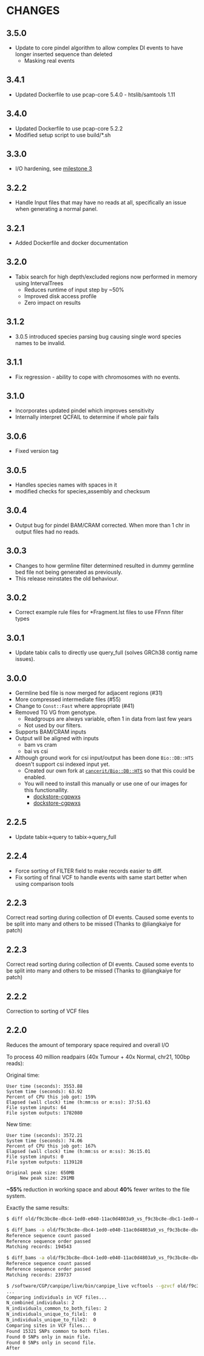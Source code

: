 # CHANGES

## 3.5.0

- Update to core pindel algorithm to allow complex DI events to have longer inserted sequence than deleted
  - Masking real events

## 3.4.1

- Updated Dockerfile to use pcap-core 5.4.0 - htslib/samtools 1.11

## 3.4.0

- Updated Dockerfile to use pcap-core 5.2.2
- Modified setup script to use build/\*.sh

## 3.3.0

- I/O hardening, see [milestone 3](https://github.com/cancerit/cgpPindel/milestone/3)

## 3.2.2

- Handle Input files that may have no reads at all, specifically an issue when generating a normal panel.

## 3.2.1

- Added Dockerfile and docker documentation

## 3.2.0

- Tabix search for high depth/excluded regions now performed in memory using IntervalTrees
  - Reduces runtime of input step by ~50%
  - Improved disk access profile
  - Zero impact on results

## 3.1.2

- 3.0.5 introduced species parsing bug causing single word species names to be invalid.

## 3.1.1

- Fix regression - ability to cope with chromosomes with no events.

## 3.1.0

- Incorporates updated pindel which improves sensitivity
- Internally interpret QCFAIL to determine if whole pair fails

## 3.0.6

- Fixed version tag

## 3.0.5

- Handles species names with spaces in it
- modified checks for species,assembly and checksum

## 3.0.4

- Output bug for pindel BAM/CRAM corrected.  When more than 1 chr in output files had no reads.

## 3.0.3

- Changes to how germline filter determined resulted in dummy germline bed file not being generated as previously.
- This release reinstates the old behaviour.

## 3.0.2

- Correct example rule files for \*Fragment.lst files to use FFnnn filter types

## 3.0.1

- Update tabix calls to directly use query_full (solves GRCh38 contig name issues).

## 3.0.0

- Germline bed file is now merged for adjacent regions (#31)
- More compressed intermediate files (#55)
- Change to `Const::Fast` where appropriate (#41)
- Removed TG VG from genotype.
  - Readgroups are always variable, often 1 in data from last few years
  - Not used by our filters.
- Supports BAM/CRAM inputs
- Output will be aligned with inputs
  - bam vs cram
  - bai vs csi
- Although ground work for csi input/output has been done `Bio::DB::HTS` doesn't support csi indexed input yet.
  - Created our own fork at [`cancerit/Bio::DB::HTS`][cancerit-biodbhts] so that this could be enabled.
  - You will need to install this manually or use one of our images for this functionallity.
    - [dockstore-cgpwxs][ds-cgpwxs-git]
    - [dockstore-cgpwxs][ds-cgpwgs-git]

<!-- -->

## 2.2.5

- Update tabix->query to tabix->query_full

## 2.2.4

- Force sorting of FILTER field to make records easier to diff.
- Fix sorting of final VCF to handle events with same start better when using comparison tools

## 2.2.3

Correct read sorting during collection of DI events.  Caused some events to be split into many and
others to be missed (Thanks to @liangkaiye for patch)

## 2.2.3

Correct read sorting during collection of DI events.  Caused some events to be split into many and
others to be missed (Thanks to @liangkaiye for patch)

## 2.2.2

Correction to sorting of VCF files

## 2.2.0

Reduces the amount of temporary space required and overall I/O

To process 40 million readpairs (40x Tumour + 40x Normal, chr21, 100bp reads):

Original time:

```
User time (seconds): 3553.88
System time (seconds): 63.92
Percent of CPU this job got: 159%
Elapsed (wall clock) time (h:mm:ss or m:ss): 37:51.63
File system inputs: 64
File system outputs: 1782080
```

New time:

```
User time (seconds): 3572.21
System time (seconds): 74.06
Percent of CPU this job got: 167%
Elapsed (wall clock) time (h:mm:ss or m:ss): 36:15.01
File system inputs: 0
File system outputs: 1139128
```

```
Original peak size: 650MB
     New peak size: 291MB
```

__~55%__ reduction in working space and about __40%__ fewer writes to the file system.

Exactly the same results:

```bash
$ diff old/f9c3bc8e-dbc4-1ed0-e040-11ac0d4803a9_vs_f9c3bc8e-dbc1-1ed0-e040-11ac0d4803a9.germline.bed new/f9c3bc8e-dbc4-1ed0-e040-11ac0d4803a9_vs_f9c3bc8e-dbc1-1ed0-e040-11ac0d4803a9.germline.bed

$ diff_bams -a old/f9c3bc8e-dbc4-1ed0-e040-11ac0d4803a9_vs_f9c3bc8e-dbc1-1ed0-e040-11ac0d4803a9_wt.bam -b new/f9c3bc8e-dbc4-1ed0-e040-11ac0d4803a9_vs_f9c3bc8e-dbc1-1ed0-e040-11ac0d4803a9_wt.bam
Reference sequence count passed
Reference sequence order passed
Matching records: 194543

$ diff_bams -a old/f9c3bc8e-dbc4-1ed0-e040-11ac0d4803a9_vs_f9c3bc8e-dbc1-1ed0-e040-11ac0d4803a9_mt.bam -b new/f9c3bc8e-dbc4-1ed0-e040-11ac0d4803a9_vs_f9c3bc8e-dbc1-1ed0-e040-11ac0d4803a9_mt.bam
Reference sequence count passed
Reference sequence order passed
Matching records: 239737

$ /software/CGP/canpipe/live/bin/canpipe_live vcftools --gzvcf old/f9c3bc8e-dbc4-1ed0-e040-11ac0d4803a9_vs_f9c3bc8e-dbc1-1ed0-e040-11ac0d4803a9.flagged.vcf.gz --gzdiff new/f9c3bc8e-dbc4-1ed0-e040-11ac0d4803a9_vs_f9c3bc8e-dbc1-1ed0-e040-11ac0d4803a9.flagged.vcf.gz
...
Comparing individuals in VCF files...
N_combined_individuals:	2
N_individuals_common_to_both_files:	2
N_individuals_unique_to_file1:	0
N_individuals_unique_to_file2:	0
Comparing sites in VCF files...
Found 15321 SNPs common to both files.
Found 0 SNPs only in main file.
Found 0 SNPs only in second file.
After
```

[cancerit-biodbhts]: https://github.com/cancerit/Bio-DB-HTS/releases/tag/v2.10-rc1
[ds-cgpwgs-git]: https://github.com/cancerit/dockstore-cgpwgs
[ds-cgpwxs-git]: https://github.com/cancerit/dockstore-cgpwxs

